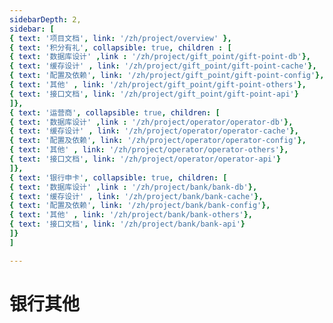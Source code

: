 ```yaml
---
sidebarDepth: 2,
sidebar: [
{ text: '项目文档', link: '/zh/project/overview' },
{ text: '积分有礼', collapsible: true, children : [
{ text: '数据库设计' ,link : '/zh/project/gift_point/gift-point-db'},
{ text: '缓存设计' , link: '/zh/project/gift_point/gift-point-cache'},
{ text: '配置及依赖', link: '/zh/project/gift_point/gift-point-config'},
{ text: '其他' , link: '/zh/project/gift_point/gift-point-others'},
{ text: '接口文档', link: '/zh/project/gift_point/gift-point-api'}
]},
{ text: '运营商', collapsible: true, children: [
{ text: '数据库设计' ,link : '/zh/project/operator/operator-db'},
{ text: '缓存设计' , link: '/zh/project/operator/operator-cache'},
{ text: '配置及依赖', link: '/zh/project/operator/operator-config'},
{ text: '其他' , link: '/zh/project/operator/operator-others'},
{ text: '接口文档', link: '/zh/project/operator/operator-api'}
]},
{ text: '银行申卡', collapsible: true, children: [
{ text: '数据库设计' ,link : '/zh/project/bank/bank-db'},
{ text: '缓存设计' , link: '/zh/project/bank/bank-cache'},
{ text: '配置及依赖', link: '/zh/project/bank/bank-config'},
{ text: '其他' , link: '/zh/project/bank/bank-others'},
{ text: '接口文档', link: '/zh/project/bank/bank-api'}
]}
]

---
```


# 银行其他